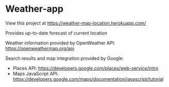 # Weather-app

View this project at https://weather-map-location.herokuapp.com/

Provides up-to-date forecast of current location

Weather information provided by OpenWeather API: https://openweathermap.org/api

Search results and map integration provided by Google:

-   Places API: https://developers.google.com/places/web-service/intro
-   Maps JavaScript API: https://developers.google.com/maps/documentation/javascript/tutorial
